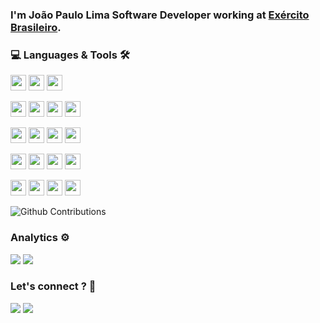 
### I'm João Paulo Lima Software Developer working at [Exército Brasileiro](http://www.eb.mil.br).

### 💻 Languages & Tools 🛠

<p>
<img height="25" src="https://img.shields.io/badge/-Java-007396?style=flat-square&logo=java" />
<img height="25" src="https://img.shields.io/badge/-Spring-6DB33F?style=flat-square&logo=spring&logoColor=white" />
<img height="25" src="https://img.shields.io/badge/-Angular-DD0031?style=flat-square&logo=angular" />  
  
  
</p>

<p>
<img height="25" src="https://img.shields.io/badge/-HTML5-E34F26.svg?&style=flat-square&logo=html5&logoColor=white" />
<img height="25" src="https://img.shields.io/badge/-CSS3-1572B6.svg?&style=flat-square&logo=css3&logoColor=white" /> 
<img height="25" src="https://img.shields.io/badge/-Sass-CC6699?style=flat-square&logo=sass&logoColor=white" />
<img height="25" src="https://img.shields.io/badge/-Bootstrap-563D7C?style=flat-square&logo=bootstrap&logoColor=white" />
</p> 

<p>
<img height="25" src="https://img.shields.io/badge/-JavaScript-%23F7DF1E.svg?&style=flat-square&logo=javascript&logoColor=black"/>
<img height="25" src="https://img.shields.io/badge/-Typescript%20-%23007ACC.svg?&style=flat-square&logo=typescript&logoColor=white"/>
<img height="25" src="https://img.shields.io/badge/-React%20-%2320232a.svg?&style=flat-square&logo=react&logoColor=%2361DAFB"/>
<img height="25" src="https://img.shields.io/badge/N-NEXT.js-black?&style=flat-square"/>

</p>

<p>
<img height="25" src="https://img.shields.io/badge/-Postgresql-336791.svg?&style=flat-square&logo=postgresql&logoColor=white" />
<img height="25" src="https://img.shields.io/badge/-MySQL-4479A1.svg?&style=flat-square&logo=mysql&logoColor=white" />  
<img height="25" src="https://img.shields.io/badge/-MongoDB-47A248.svg?&style=flat-square&logo=MongoDB&logoColor=white" />
<img height="25" src="https://img.shields.io/badge/-Oracle-F80000.svg?&style=flat-square&logo=Oracle&logoColor=white" />
</p> 

<p>  
<img height="25" src="https://img.shields.io/badge/-IntelliJ-black?style=flat-square&logo=intellij-idea&logoColor=white" /> 
<img height="25" src="https://img.shields.io/badge/-VSCode-007ACC?style=flat-square&logo=visual-studio-code&logoColor=white" />
<img height="25" src="https://img.shields.io/badge/-Heroku-534292?style=flat-square&logo=heroku&logoColor=white" />
<img height="25" src="https://img.shields.io/badge/-Docker-2496ED?style=flat-square&logo=docker&logoColor=white" />
</p>

![Github Contributions](https://github-readme-streak-stats.herokuapp.com/?user=joaopaulu)

### Analytics ⚙️
<p>
  <img src = "https://github-readme-stats.vercel.app/api?username=joaopaulu&show_icons=true&line_height=27">
  <img src = "https://github-readme-stats.vercel.app/api/top-langs/?username=joaopaulu&hide=ruby,css,html,scss,Objective-C,Starlark,Shell,Handlebars">
</p>

### Let's connect ? 🤝

<a href="https://www.linkedin.com/in/joaopaulu/" target="_blank"><img src="https://img.shields.io/badge/-joaopaulu-0077B5?style=flat&logo=Linkedin&logoColor=white"/></a>
<a href="mailto:jptick@gmail.com"><img src="https://img.shields.io/badge/-jptick@gmail.com-D14836?style=flat&logo=Gmail&logoColor=white"/></a>


